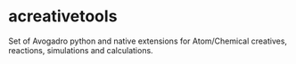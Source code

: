 acreativetools
==============

Set of Avogadro python and native extensions for Atom/Chemical creatives, reactions, simulations and calculations.
